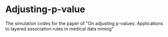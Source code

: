 # Adjusting-p-value
The simulation codes for the paper of "On adjusting p-values: Applications to layered association rules in medical data mining"
